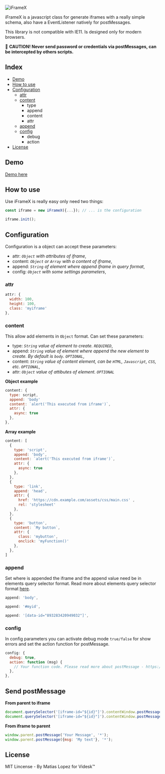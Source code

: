 ![iFrameX](https://user-images.githubusercontent.com/23618492/57744560-b3314280-7697-11e9-819f-010a7c39247a.png)

iFrameX is a javascript class for generate iframes with a really simple schema, also have a EventListener natively for postMessages.

This library is not compatible with IE11. Is designed only for modern browsers.

:rotating_light: **CAUTION! Never send password or credentials via postMessages, can be intercepted by others scripts.**

## Index

- [Demo](https://github.com/matiaslopezd/iFrameX#demo)
- [How to use](https://github.com/matiaslopezd/iFrameX#how-to-use)
- [Configuration](https://github.com/matiaslopezd/iFrameX#configuration)
  - [attr](https://github.com/matiaslopezd/iFrameX#attr)
  - [content](https://github.com/matiaslopezd/iFrameX#content)
    - type
    - append
    - content
    - attr
  - [append](https://github.com/matiaslopezd/iFrameX#append)
  - [config](https://github.com/matiaslopezd/iFrameX#config)
    - debug
    - action
- [License](https://github.com/matiaslopezd/iFrameX#license)

## Demo

[Demo here](https://matiaslopezd.github.io/iFrameX/examples/)

## How to use

Use iFrameX is really easy only need two things:

```js
const iframe = new iFrameX({...}); // ... is the configuration
```
```js
iframe.init();
```

## Configuration

Configuration is a object can accept these parameters:

- attr: _`Object` with attributes of iframe_,
- content: _`Object` or `Array` with a content of iframe_,
- append: _`String` of element where append iframe in query format_,
- config: _`Object` with some settings parameters_,

### attr

```js
attr: {
  width: 100,
  height: 100,
  class: 'myiframe'
},
```

### content

This allow add elements in `Object` format. Can set these parameters:

- type: _`String` value of element to create. `REQUIRED`_,
- append: _`String` value of element where append the new element to create. By default is `body`. `OPTIONAL`_,
- content: _`String` value of content element, can be `HTML`, `Javascript`, `CSS`, etc. `OPTIONAL`_,
- attr: _`Object` value of attibutes of element. `OPTIONAL`_

**Object example**
```js
content: {
  type: script,
  append: 'body'
  content: `alert('This executed from iframe')`,
  attr: {
    async: true
  },
},
```

**Array example**
```js
content: [
  {
    type: 'script',
    append: 'body',
    content: `alert('This executed from iframe')`,
    attr: {
      async: true
    },
  },
  {
    type: 'link',
    append: 'head',
    attr: {
      href: 'https://cdn.example.com/assets/css/main.css' ,
      rel: 'stylesheet'
    },
  },
  {
    type: 'button',
    content: `My button`,
    attr: {
      class: 'mybutton',
      onclick: 'myFunction()'
    },
  },
]
```

### append

Set where is appended the iframe and the append value need be in elements query selector format. Read more about elements query selector format [here](https://developer.mozilla.org/es/docs/Web/API/Document/querySelector).

```js
append: 'body',
```
```js
append: '#myid',
```
```js
append: '[data-id="893283420949032"]',
```

### config

In config parameters you can activate debug mode `true/false` for show errors and set the action function for postMessage.

```js
config: {
  debug: true,
  action: function (msg) {
    // Your function code. Please read more about postMessage - https://developer.mozilla.org/en-US/docs/Web/API/Window/postMessage
  },
},
```

## Send postMessage

**From parent to iframe**
```js
document.querySelector('[iframe-id="${id}"]').contentWindow.postMessage('Your Message', '*');
document.querySelector('[iframe-id="${id}"]').contentWindow.postMessage({msg: 'My text'}, '*');
```

**From iframe to parent**
```js
window.parent.postMessage('Your Message', '*');
window.parent.postMessage({msg: 'My text'}, '*');
```

## License

MIT Lincense - By Matias Lopez for Videsk™

